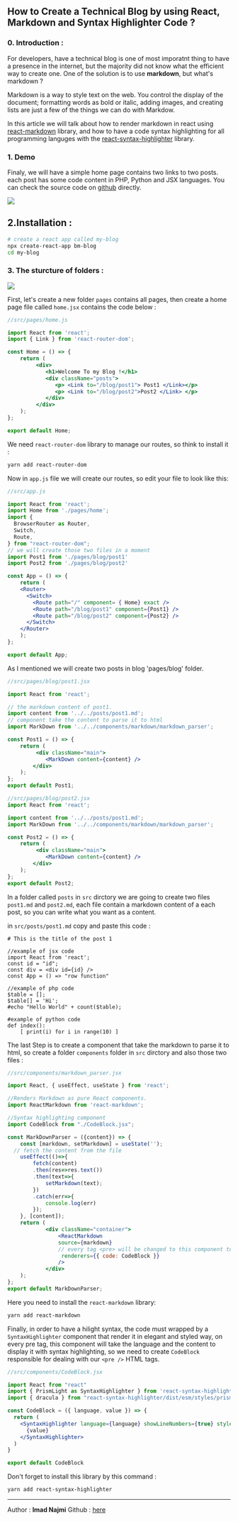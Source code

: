 <h2 class="article-title">
 How to Create a Technical Blog by using React, Markdown and Syntax Highlighter Code ?
</div>

### 0. Introduction :
For developers, have a technical blog is one of most imporatnt thing to have a presence in the internet, but the majority did not know what the efficient way to create one.
One of the solution is to use **markdown**, but what's markdown ?

Markdown is a way to style text on the web. You control the display of the document; formatting words as bold or italic, adding images, and creating lists are just a few of the things we can do with Markdow.

In this article we will talk about how to render markdown in react using [react-markdown](https://github.com/rexxars/react-markdown) library, and how to have a code syntax highlighting  for all programming languges with the [react-syntax-highlighter](https://github.com/najmi9/react-blog-syntaxhilighter) library.


### 1. Demo
Finaly, we will have a simple home page contains two links to two posts. each post has some code content in PHP, Python and JSX languages.
You can check the source code on [github](https://github.com/najmi9/react-blog-syntaxhilighter) directly.

<div class="text-center">
<img src="static/imgs/demo.png" class="img">
</div>

## 2.Installation : 
```bash
# create a react app called my-blog
npx create-react-app bm-blog
cd my-blog
```

### 3. The sturcture of folders :
<div class="text-center">
<img src="static/imgs/dirs.png" class="dirs">
<div>

First, let's create a new folder `pages` contains all pages, then create a home page file called `home.jsx` contains the code below : 

```jsx
//src/pages/home.js

import React from 'react';
import { Link } from 'react-router-dom';

const Home = () => {
    return (
         <div>
            <h1>Welcome To my Blog !</h1>
            <div className="posts">
               <p> <Link to="/blog/post1"> Post1 </Link></p>
               <p> <Link to="/blog/post2">Post2 </Link> </p>
            </div>
         </div>
    );
};

export default Home;
```
We need `react-router-dom` library to manage our routes, so think to install it :

```bash
yarn add react-router-dom
```

Now in `app.js` file we will create our routes, so edit your file to look like this:
```jsx
//src/app.js

import React from 'react';
import Home from './pages/home';
import {
  BrowserRouter as Router,
  Switch,
  Route,
} from "react-router-dom";
// we will create those two files in a moment
import Post1 from './pages/blog/post1'
import Post2 from './pages/blog/post2'

const App = () => {
    return (
    <Router>
      <Switch>
        <Route path="/" component= { Home} exact />     
        <Route path="/blog/post1" component={Post1} />
        <Route path="/blog/post2" component={Post2} />
      </Switch>
    </Router>
    );
};

export default App;

```
As I mentioned we will create two posts in blog 'pages/blog' folder.

```jsx
//src/pages/blog/post1.jsx

import React from 'react';

// the markdown content of post1.
import content from '../../posts/post1.md';
// component take the content to parse it to html
import MarkDown from '../../components/markdown/markdown_parser';

const Post1 = () => {
    return (
         <div className="main">
        	<MarkDown content={content} />
        </div>
    );
};
export default Post1;

//src/pages/blog/post2.jsx
import React from 'react';

import content from '../../posts/post1.md';
import MarkDown from '../../components/markdown/markdown_parser';

const Post2 = () => {
    return (
         <div className="main">
        	<MarkDown content={content} />
        </div>
    );
};
export default Post2;
```

In a folder called `posts` in `src` dirctory we are going to create two files `post1.md` and `post2.md`, each file contain a markdown content of a each post, so you can write what you want as a content.

in `src/posts/post1.md` copy and paste this code :

```
# This is the title of the post 1

//example of jsx code
import React from 'react';
const id = "id";
const div = <div id={id} />
const App = () => "row function"

//example of php code
$table = [];
$table[] = 'Hi';
#echo "Hello World" + count($table);

#example of python code
def index():
	[ print(i) for i in range(10) ]
```

The last Step is to create a component that take the markdown to parse it to html, so create a folder `components` folder in `src` dirctory and also those two files :

```jsx
//src/components/markdown_parser.jsx

import React, { useEffect, useState } from 'react';

//Renders Markdown as pure React components.
import ReactMarkdown from 'react-markdown';

//Syntax highlighting component 
import CodeBlock from "./CodeBlock.jsx";

const MarkDownParser = ({content}) => {
	const [markdown, setMarkdown] = useState('');
  // fetch the content from the file
	useEffect(()=>{
		fetch(content)
        .then(res=>res.text())
        .then(text=>{
            setMarkdown(text);
        })
        .catch(err=>{
            console.log(err)
        });
	}, [content]);
    return (
    	    <div className="container">
                <ReactMarkdown 
                source={markdown}
                // every tag <pre> will be changed to this component to display // the styled code
                 renderers={{ code: CodeBlock }}
                />
            </div>      
    );
};
export default MarkDownParser;
```
Here you need to install the `react-markdown` library:
```bash
yarn add react-markdown
```

Finally, in order to have a hilight syntax, the code must wrapped by a `SyntaxHighlighter` component that render it in elegant and styled way,
on every pre tag, this component will take the language and  the content to display it with syntax highlighting, so we need to create `CodeBlock`  responsible for dealing with our `<pre />` HTML tags.
```jsx
//src/components/CodeBlock.jsx

import React from "react"
import { PrismLight as SyntaxHighlighter } from 'react-syntax-highlighter';
import { dracula } from "react-syntax-highlighter/dist/esm/styles/prism";

const CodeBlock = ({ language, value }) => {
  return (
    <SyntaxHighlighter language={language} showLineNumbers={true} style={dracula}>
      {value}
    </SyntaxHighlighter>
  )
}

export default CodeBlock
```
Don't forget to install this library by this command :
```bash
yarn add react-syntax-highlighter
```

___
Author : **Imad Najmi**
Github : [here](https://github.com/najmi9/react-blog-syntaxhighlighter)


